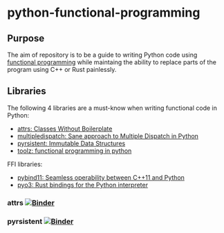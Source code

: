 # python-functional-programming

## Purpose
The aim of repository is to be a guide to writing Python code
using [functional programming](https://en.wikipedia.org/wiki/Functional_programming)
while maintaing the ability to replace parts of the program using C++ or Rust painlessly.


## Libraries
The following 4 libraries are a must-know when writing functional code in Python:
  - [attrs: Classes Without Boilerplate](https://www.attrs.org/en/stable/)
  - [multipledispatch: Sane approach to Multiple Dispatch in Python](https://multiple-dispatch.readthedocs.io/en/latest/)
  - [pyrsistent: Immutable Data Structures](https://pyrsistent.readthedocs.io/en/latest/)
  - [toolz: functional programming in python](https://toolz.readthedocs.io/en/latest/)

FFI libraries:
  - [pybind11: Seamless operability between C++11 and Python](https://pybind11.readthedocs.io/en/stable/)
  - [pyo3: Rust bindings for the Python interpreter](https://pyo3.rs/v0.10.1/)


### attrs [![Binder](https://mybinder.org/badge_logo.svg)](https://mybinder.org/v2/gh/arakhmat/python-functional-programming/main?filepath=notebooks%2Fattr.ipynb)
### pyrsistent [![Binder](https://mybinder.org/badge_logo.svg)](https://mybinder.org/v2/gh/arakhmat/python-functional-programming/main?filepath=notebooks%2pyrsistent.ipynb)
